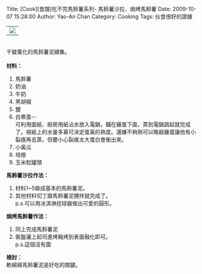 Title: [Cook][食譜]吃不完馬鈴薯系列- 馬鈴薯沙拉、焗烤馬鈴薯
Date: 2009-10-07 15:28:00
Author: Yao-An Chan
Category: Cooking
Tags: 伙食很好的證據


<div class='post'>
<table style="width: auto; text-align: left; margin-left: auto; margin-right: auto;"><tbody><tr><td><img src="http://lh6.ggpht.com/_mvtDPM7iODU/SsZwc8IQPHI/AAAAAAAAE2o/aT9X5yL2JMw/s400/DSC00469.JPG" /></td></tr></tbody></table><br />千變萬化的馬鈴薯泥續集。<br /><br /><span style="display: block;" class="PackedElements PackedElements-0"><span style="display: block;" class="PackedElements PackedElements-0"><span style="display: block;" class="PackedElements PackedElements-0"><span style="display: block;" class="PackedElements PackedElements-0"><span style="font-weight: bold;">材料：</span><br /><ol><li><span style="display: block;" class="PackedElements PackedElements-0"><span style="display: block;" class="PackedElements PackedElements-0"><span style="display: block;" class="PackedElements PackedElements-0">馬鈴薯</span></span></span></li><li>奶油<br /></li><li>牛奶<br /></li><li><span style="display: block;" class="PackedElements PackedElements-0"><span style="display: block;" class="PackedElements PackedElements-0"><span style="display: block;" class="PackedElements PackedElements-0"><span style="display: block;" class="PackedElements PackedElements-0">黑胡椒</span></span></span></span></li><li>鹽</li><li>白煮蛋--<br />可利用面紙、廚房用紙沾水放入電鍋，鋪在雞蛋下面，蒸到電鍋跳起就完成了。視紙上的水量多寡可決定蛋黃的熟度。還嫌不夠熟可以略敲雞蛋讓他有小裂痕再去蒸，但要小心裂痕太大蛋白會衝出來。<br /></li><li>小黃瓜</li><li>培根</li><li>玉米粒罐頭</li></ol><span style="font-weight: bold;">馬鈴薯沙拉作法：<br /></span></span></span></span></span><ol><li>材料1~5做成基本的馬鈴薯泥。</li><li>其他材料切丁跟馬鈴薯泥攪拌就完成了。<br />p.s.可以用冰淇淋挖球器做出可愛的圓形。<br /></li></ol><span style="font-weight: bold;">焗烤馬鈴薯作法：</span><br /><ol><li>同上完成馬鈴薯泥</li><li>裝盤灑上起司進烤箱烤到表面融化即可。<br />p.s.這個沒有圖</li></ol><span style="font-weight: bold;">檢討：</span><br />軟綿綿馬鈴薯泥是好吃的關鍵。</div>
